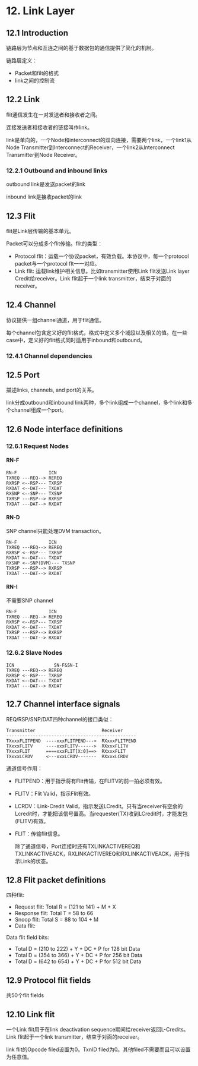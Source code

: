 # 12. Link Layer

## 12.1 Introduction

链路层为节点和互连之间的基于数据包的通信提供了简化的机制。

链路层定义：

- Packet和filt的格式
- link之间的控制流

## 12.2 Link

flit通信发生在一对发送者和接收者之间。

连接发送者和接收者的链接叫作link。

link是单向的，一个Node和interconnect的双向连接，需要两个link，一个link1从Node Transmitter到Interconnect的Receiver，一个link2从Interconnect Transmitter到Node Receiver。

### 12.2.1 Outbound and inbound links

outbound link是发送packet的link

inbound link是接收packet的link

## 12.3 Flit

flit是Link层传输的基本单元。

Packet可以分成多个flit传输。flit的类型：

- Protocol flit：运载一个协议packet，有效负载。本协议中，每一个protocol packet与一个protocol flt一一对应。
- Link flit: 运载link维护相关信息。比如transmitter使用Link flit发送Link layer Credit给receiver。Link flit起于一个link transmitter，结束于对面的receiver。

## 12.4 Channel

协议提供一组channel通道，用于flit通信。

每个channel包含定义好的flit格式，格式中定义多个域段以及相关的值。在一些case中，定义好的flit格式同时适用于inbound和outbound。

### 12.4.1 Channel dependencies

## 12.5 Port

描述links, channels, and port的关系。

link分成outbound和inbound link两种，多个link组成一个channel，多个link和多个channel组成一个port。

## 12.6 Node interface definitions

### 12.6.1 Request Nodes

#### RN-F

```
RN-F            ICN
TXREQ ---REQ--> REREQ
RXRSP <--RSP--- TXRSP
RXDAT <--DAT--- TXDAT
RXSNP <--SNP--- TXSNP
TXRSP ---RSP--> RXRSP
TXDAT ---DAT--> RXDAT
```

#### RN-D

SNP channel只能处理DVM transaction。

```
RN-F            ICN
TXREQ ---REQ--> REREQ
RXRSP <--RSP--- TXRSP
RXDAT <--DAT--- TXDAT
RXSNP <--SNP(DVM)--- TXSNP
TXRSP ---RSP--> RXRSP
TXDAT ---DAT--> RXDAT
```

#### RN-I

不需要SNP channel

```
RN-F            ICN
TXREQ ---REQ--> REREQ
RXRSP <--RSP--- TXRSP
RXDAT <--DAT--- TXDAT
TXRSP ---RSP--> RXRSP
TXDAT ---DAT--> RXDAT
```

### 12.6.2 Slave Nodes

```
ICN               SN-F&SN-I
TXREQ ---REQ--> REREQ
RXRSP <--RSP--- TXRSP
RXDAT <--DAT--- TXDAT
TXDAT ---DAT--> RXDAT
```

## 12.7 Channel interface signals

REQ/RSP/SNP/DAT四种channel的接口类似：

```
Transmitter                         Receiver
-------------------------------------------------
TXxxxFLITPEND  ----xxxFLITPEND--->  RXxxxFLITPEND
TXxxxFLITV     ----xxxFLITV------>  RXxxxFLITV
TXxxxFLIT      ====xxxFLIT[X:0]==>  RXxxxFLIT
TXxxxLCRDV     <---xxxLCRDV-------  RXxxxLCRDV
```

通道信号作用：

- FLITPEND：用于指示将有Flit传输，在FLITV的前一拍必须有效。

- FLITV：Flit Valid，指示Flit有效。

- LCRDV：Link-Credit Valid，指示发送LCredit。只有当receiver有空余的Lcredit时，才能把该信号置高。当requester(TX)收到LCredit时，才能发包(FLITV)有效。

- FLIT：传输flit信息。

  除了通道信号，Port连接时还有TXLINKACTIVEREQ和TXLINKACTIVEACK，RXLINKACTIVEREQ和RXLINKACTIVEACK，用于指示Link的状态。

## 12.8 Flit packet definitions

四种flit:

- Request flit: Total R = (121 to 141) + M + X
- Response flit: Total T = 58 to 66
- Snoop flit: Total S = 88 to 104 + M
- Data flit:

Data flit field bits: 

- Total D = (210 to 222) + Y + DC + P for 128 bit Data
- Total D = (354 to 366) + Y + DC + P for 256 bit Data
- Total D = (642 to 654) + Y + DC + P for 512 bit Data

## 12.9 Protocol flit fields

共50个flit fields

## 12.10 Link flit

一个Link flit用于在link deactivation sequence期间给receiver返回L-Credits。Link flit起于一个link transmitter，结束于对面的receiver。

link flit的Opcode filed设置为0。TxnID filed为0。其他filed不需要而且可以设置为任意值。
